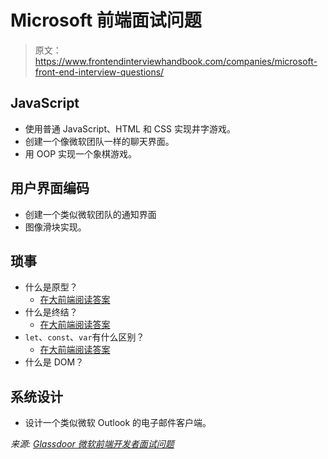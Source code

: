 # Microsoft 前端面试问题

> 原文：<https://www.frontendinterviewhandbook.com/companies/microsoft-front-end-interview-questions/>



## JavaScript[](#javascript "Direct link to heading")

*   使用普通 JavaScript、HTML 和 CSS 实现井字游戏。
*   创建一个像微软团队一样的聊天界面。
*   用 OOP 实现一个象棋游戏。

## 用户界面编码[](#user-interface-coding "Direct link to heading")

*   创建一个类似微软团队的通知界面
*   图像滑块实现。

## 琐事[](#trivia "Direct link to heading")

*   什么是原型？
    *   [在大前端阅读答案](https://www.greatfrontend.com/questions/quiz/javascript/explain-how-prototypal-inheritance-works)
*   什么是终结？
    *   [在大前端阅读答案](https://www.greatfrontend.com/questions/quiz/javascript/what-is-a-closure-and-how-why-would-you-use-one)
*   `let`、`const`、`var`有什么区别？
    *   [在大前端阅读答案](https://www.greatfrontend.com/questions/quiz/javascript/what-are-the-differences-between-variables-created-using-let-var-or-const)
*   什么是 DOM？

## 系统设计[](#system-design "Direct link to heading")

*   设计一个类似微软 Outlook 的电子邮件客户端。

*来源: [Glassdoor 微软前端开发者面试问题](https://www.glassdoor.sg/Interview/Microsoft-Front-End-Developer-Interview-Questions-EI_IE1651.0,9_KO10,29.htm)*

